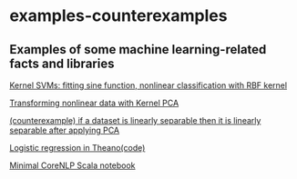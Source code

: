 # examples-counterexamples

## Examples of some machine learning-related facts and libraries

[Kernel SVMs: fitting sine function, nonlinear classification with RBF kernel](
https://github.com/lambdaofgod/examples-counterexamples/blob/master/notebooks/Kernel%20SVMs.ipynb)

[Transforming nonlinear data with Kernel PCA](
https://github.com/lambdaofgod/examples-counterexamples/blob/master/notebooks/Kernel%20PCA.ipynb)

[(counterexample) if a dataset is linearly separable then it is linearly separable after applying PCA](https://github.com/lambdaofgod/examples-counterexamples/blob/master/notebooks/Separable%20data%20PCA%20nonseparable.ipynb)

[Logistic regression in Theano](https://github.com/lambdaofgod/examples-counterexamples/blob/master/notebooks/neural_nets/Logistic%20Regression%20with%20Theano.ipynb)[(code)](https://github.com/lambdaofgod/examples-counterexamples/blob/master/src/neural_nets/theano/logistic_regression.py)

[Minimal CoreNLP Scala notebook](https://github.com/lambdaofgod/examples-counterexamples/blob/master/notebooks/CoreNLP.ipynb)
